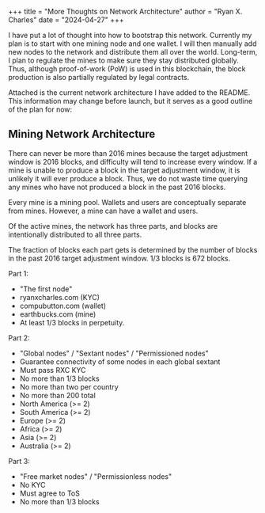 +++
title = "More Thoughts on Network Architecture"
author = "Ryan X. Charles"
date = "2024-04-27"
+++

I have put a lot of thought into how to bootstrap this network. Currently my
plan is to start with one mining node and one wallet. I will then manually add
new nodes to the network and distribute them all over the world. Long-term, I
plan to regulate the mines to make sure they stay distributed globally. Thus,
although proof-of-work (PoW) is used in this blockchain, the block production is
also partially regulated by legal contracts.

Attached is the current network architecture I have added to the
README. This information may change before launch, but it serves as a good
outline of the plan for now:

## Mining Network Architecture

There can never be more than 2016 mines because the target adjustment window is
2016 blocks, and difficulty will tend to increase every window. If a mine is
unable to produce a block in the target adjustment window, it is unlikely it
will ever produce a block. Thus, we do not waste time querying any mines who
have not produced a block in the past 2016 blocks.

Every mine is a mining pool. Wallets and users are conceptually separate from
mines. However, a mine can have a wallet and users.

Of the active mines, the network has three parts, and blocks are intentionally
distributed to all three parts.

The fraction of blocks each part gets is determined by the number of blocks in
the past 2016 target adjustment window. 1/3 blocks is 672 blocks.

Part 1:

- "The first node"
- ryanxcharles.com (KYC)
- compubutton.com (wallet)
- earthbucks.com (mine)
- At least 1/3 blocks in perpetuity.

Part 2:

- "Global nodes" / "Sextant nodes" / "Permissioned nodes"
- Guarantee connectivity of some nodes in each global sextant
- Must pass RXC KYC
- No more than 1/3 blocks
- No more than two per country
- No more than 200 total
- North America (>= 2)
- South America (>= 2)
- Europe (>= 2)
- Africa (>= 2)
- Asia (>= 2)
- Australia (>= 2)

Part 3:

- "Free market nodes" / "Permissionless nodes"
- No KYC
- Must agree to ToS
- No more than 1/3 blocks
